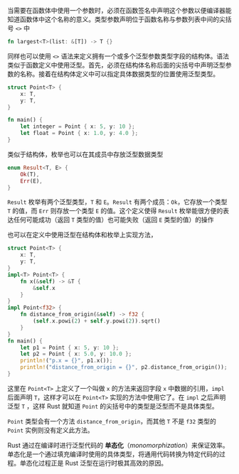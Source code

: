 当需要在函数体中使用一个参数时，必须在函数签名中声明这个参数以便编译器能知道函数体中这个名称的意义。类型参数声明位于函数名称与参数列表中间的尖括号 `<>` 中

```rust
fn largest<T>(list: &[T]) -> T {}
```

同样也可以使用 `<>` 语法来定义拥有一个或多个泛型参数类型字段的结构体。语法类似于函数定义中使用泛型。首先，必须在结构体名称后面的尖括号中声明泛型参数的名称。接着在结构体定义中可以指定具体数据类型的位置使用泛型类型。

```rust
struct Point<T> {
    x: T,
    y: T,
}

fn main() {
    let integer = Point { x: 5, y: 10 };
    let float = Point { x: 1.0, y: 4.0 };
}
```

类似于结构体，枚举也可以在其成员中存放泛型数据类型

```rust
enum Result<T, E> {
    Ok(T),
    Err(E),
}
```

`Result` 枚举有两个泛型类型，`T` 和 `E`。`Result` 有两个成员：`Ok`，它存放一个类型 `T` 的值，而 `Err` 则存放一个类型 `E` 的值。这个定义使得 `Result` 枚举能很方便的表达任何可能成功（返回 `T` 类型的值）也可能失败（返回 `E` 类型的值）的操作

也可以在定义中使用泛型在结构体和枚举上实现方法，

```rust
struct Point<T> {
    x: T,
    y: T,
}
impl<T> Point<T> {
    fn x(&self) -> &T {
        &self.x
    }
}
impl Point<f32> {
    fn distance_from_origin(&self) -> f32 {
        (self.x.powi(2) + self.y.powi(2)).sqrt()
    }
}
fn main() {
    let p1 = Point { x: 5, y: 10 };
    let p2 = Point { x: 5.0, y: 10.0 };
    println!("p.x = {}", p1.x());
    println!("distance_from_origin = {}", p2.distance_from_origin());
}

```

这里在 `Point<T>` 上定义了一个叫做 `x` 的方法来返回字段 `x` 中数据的引用，`impl` 后面声明 `T`，这样才可以在 `Point<T>` 实现的方法中使用它了。在 `impl` 之后声明泛型 `T` ，这样 Rust 就知道 `Point` 的尖括号中的类型是泛型而不是具体类型。

`Point` 类型会有一个方法 `distance_from_origin`，而其他 `T` 不是 `f32` 类型的 `Point` 实例则没有定义此方法。

Rust 通过在编译时进行泛型代码的 **单态化**（*monomorphization*）来保证效率。单态化是一个通过填充编译时使用的具体类型，将通用代码转换为特定代码的过程。单态化过程正是 Rust 泛型在运行时极其高效的原因。